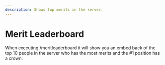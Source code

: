```yaml
---
description: Shows top merits in the server.
---
```


# Merit Leaderboard

When executing /meritleaderboard it will show you an embed back of the top 10 people in the server who has the most merits and the #1 position has a crown.
